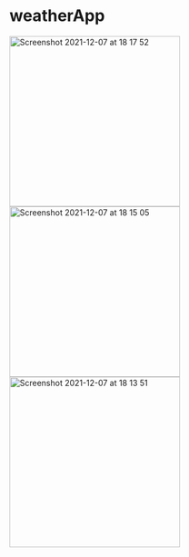 # weatherApp
<img width="300" alt="Screenshot 2021-12-07 at 18 17 52" src="https://user-images.githubusercontent.com/85104423/145076658-0f061375-514f-484e-8cae-0374f14a526f.png"><img width="300" alt="Screenshot 2021-12-07 at 18 15 05" src="https://user-images.githubusercontent.com/85104423/145076692-ac983caa-388b-42d2-87b5-6cf2efb79889.png"><img width="300" alt="Screenshot 2021-12-07 at 18 13 51" src="https://user-images.githubusercontent.com/85104423/145077090-d0e50ff0-fda8-492b-ad05-49fd44d88be9.png">






